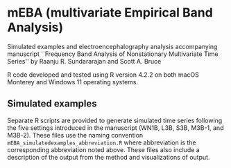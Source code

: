 # mEBA (multivariate Empirical Band Analysis)
Simulated examples and electroencephalography analysis accompanying manuscript ``Frequency Band Analysis of Nonstationary Multivariate Time Series'' by Raanju R. Sundararajan and Scott A. Bruce

R code developed and tested using R version 4.2.2 on both macOS Monterey and Windows 11 operating systems.

## Simulated examples
Separate R scripts are provided to generate simulated time series following the five settings introduced in the manuscript (WN1B, L3B, S3B, M3B-1, and M3B-2).  These files use the naming convention `mEBA_simulatedexamples_abbreviation.R` where abbreviation is the corresponding abbreviation noted above.  These files also include a description of the output from the method and visualizations of output.  
